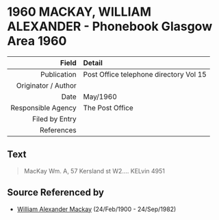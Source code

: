 ﻿---
layout: page
permalink: /sources/s78685500
---

# 1960 MACKAY, WILLIAM ALEXANDER - Phonebook Glasgow Area 1960

Field | Detail
---:|:---
Publication | Post Office telephone directory Vol 15
Originator / Author | 
Date | May/1960
Responsible Agency | The Post Office
Filed by Entry | 
References | 

## Text

> MacKay Wm. A, 57 Kersland st W2.... KELvin 4951
>

## Source Referenced by

* [William Alexander Mackay](../people/@9383584@-william-alexander-mackay-b1900-2-24-d1982-9-24.md) (24/Feb/1900 - 24/Sep/1982)
